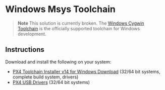 # Windows Msys Toolchain

> **Note** This solution is currently broken. The [Windows Cygwin Toolchain](../setup/dev_env_windows_cygwin.md) is the officially supported toolchain for Windows development.

## Instructions

Download and install the following on your system:

* [PX4 Toolchain Installer v14 for Windows Download](http://firmware.diydrones.com/Tools/PX4-tools/px4_toolchain_installer_v14_win.exe) (32/64 bit systems, complete build system, drivers) 
* [PX4 USB Drivers](https://github.com/mavlink/qgroundcontrol/raw/master/deploy/px4driver.msi) (32/64 bit systems) 
